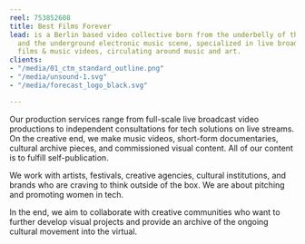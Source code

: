 ```yaml
---
reel: 753852608
title: Best Films Forever
lead: is a Berlin based video collective born from the underbelly of the internet
  and the underground electronic music scene, specialized in live broadcast documentary
  films & music videos, circulating around music and art.
clients:
- "/media/01_ctm_standard_outline.png"
- "/media/unsound-1.svg"
- "/media/forecast_logo_black.svg"

---
```

​Our production services range from full-scale live broadcast video productions to independent consultations for tech solutions on live streams. On the creative end, we make music videos, short-form documentaries, cultural archive pieces, and commissioned visual content. All of our content is to fulfill self-publication.

We work with artists, festivals, creative agencies, cultural institutions, and brands who are craving to think outside of the box. We are about pitching and promoting women in tech.

In the end, we aim to collaborate with creative communities who want to further develop visual projects and provide an archive of the ongoing cultural movement into the virtual.